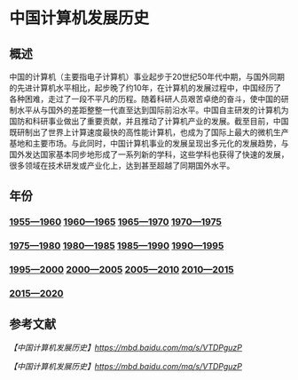 # 中国计算机发展历史
  
## 概述

中国的计算机（主要指电子计算机）事业起步于20世纪50年代中期，与国外同期的先进计算机水平相比，起步晚了约10年，在计算机的发展过程中，中国经历了各种困难，走过了一段不平凡的历程。随着科研人员艰苦卓绝的奋斗，使中国的研制水平从与国外的差距整整一代直至达到国际前沿水平。中国自主研发的计算机为国防和科研事业做出了重要贡献，并且推动了计算机产业的发展。截至目前，中国既研制出了世界上计算速度最快的高性能计算机，也成为了国际上最大的微机生产基地和主要市场。与此同时，中国计算机事业的发展呈现出多元化的发展趋势，与国外发达国家基本同步地形成了一系列新的学科，这些学科也获得了快速的发展，很多领域在技术研发或产业化上，达到甚至超越了同期国外水平。

## 年份

### [1955—1960](https://qiyin934196363.github.io/A-Brief-History-of-computer-Development-in-China/1955.html) [1960—1965](https://qiyin934196363.github.io/A-Brief-History-of-computer-Development-in-China/1960.html) [1965—1970](https://qiyin934196363.github.io/A-Brief-History-of-computer-Development-in-China/1965.html) [1970—1975](https://qiyin934196363.github.io/A-Brief-History-of-computer-Development-in-China/1970.html) 
### [1975—1980](https://qiyin934196363.github.io/A-Brief-History-of-computer-Development-in-China/1975.html) [1980—1985](https://qiyin934196363.github.io/A-Brief-History-of-computer-Development-in-China/1980.html) [1985—1990](https://qiyin934196363.github.io/A-Brief-History-of-computer-Development-in-China/1985.html) [1990—1995](https://qiyin934196363.github.io/A-Brief-History-of-computer-Development-in-China/1990.html)
### [1995—2000](https://qiyin934196363.github.io/A-Brief-History-of-computer-Development-in-China/1995.html) [2000—2005](https://qiyin934196363.github.io/A-Brief-History-of-computer-Development-in-China/2000.html) [2005—2010](https://qiyin934196363.github.io/A-Brief-History-of-computer-Development-in-China/2005.html) [2010—2015](https://qiyin934196363.github.io/A-Brief-History-of-computer-Development-in-China/2010.html)
### [2015—2020](https://qiyin934196363.github.io/A-Brief-History-of-computer-Development-in-China/2015.html)

## 参考文献

*【中国计算机发展历史】https://mbd.baidu.com/ma/s/VTDPguzP*

*【中国计算机发展历史】https://mbd.baidu.com/ma/s/VTDPguzP*
